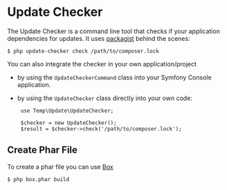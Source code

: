 Update Checker
==============

The Update Checker is a command line tool that checks if your application dependencies
for updates. It uses [packagist][1] behind the scenes:

    $ php update-checker check /path/to/composer.lock

You can also integrate the checker in your own application/project

 * by using the `UpdateCheckerCommand` class into your Symfony Console
   application.

 * by using the `UpdateChecker` class directly into your own code:

        use Temp\Update\UpdateChecker;

        $checker = new UpdateChecker();
        $result = $checker->check('/path/to/composer.lock');

Create Phar File
---------------------

To create a phar file you can use [Box][2]

    $ php box.phar build

[1]: https://packagist.org/
[2]: http://box-project.org/
